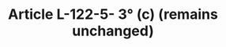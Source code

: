 ---
title: "Article L-122-5- 3° (c) (remains unchanged) "
draft: false
exceptions:
- info53f
memberstates:
- FR
score: 3
compensation:
- 
remarks: |
 


link: ""
---